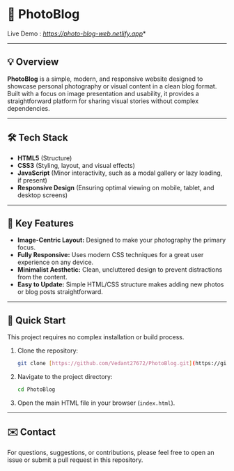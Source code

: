 # 📸 PhotoBlog

Live Demo : *https://photo-blog-web.netlify.app**

---

## 💡 Overview

**PhotoBlog** is a simple, modern, and responsive website designed to showcase personal photography or visual content in a clean blog format. Built with a focus on image presentation and usability, it provides a straightforward platform for sharing visual stories without complex dependencies.

---

## 🛠️ Tech Stack

- **HTML5** (Structure)
- **CSS3** (Styling, layout, and visual effects)
- **JavaScript** (Minor interactivity, such as a modal gallery or lazy loading, if present)
- **Responsive Design** (Ensuring optimal viewing on mobile, tablet, and desktop screens)

---

## 🔑 Key Features

* **Image-Centric Layout:** Designed to make your photography the primary focus.
* **Fully Responsive:** Uses modern CSS techniques for a great user experience on any device.
* **Minimalist Aesthetic:** Clean, uncluttered design to prevent distractions from the content.
* **Easy to Update:** Simple HTML/CSS structure makes adding new photos or blog posts straightforward.

---

## 🚀 Quick Start

This project requires no complex installation or build process.

1.  Clone the repository:
    ```bash
    git clone [https://github.com/Vedant27672/PhotoBlog.git](https://github.com/Vedant27672/PhotoBlog.git)
    ```
2.  Navigate to the project directory:
    ```bash
    cd PhotoBlog
    ```
3.  Open the main HTML file in your browser (`index.html`).

---

## ✉️ Contact

For questions, suggestions, or contributions, please feel free to open an issue or submit a pull request in this repository.
